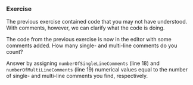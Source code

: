 <!--{ ids:[125], language:'JavaScript', type:'workshop', order: 2, name:'Comments I', description:'Comments help explain what a script does' } -->

### Exercise

The previous exercise contained code that you may not have understood. With comments, however, we can clarify what the code is doing.

The code from the previous exercise is now in the editor with some comments added. How many single- and multi-line comments do you count?

Answer by assigning `numberOfSingleLineComments` (line 18) and `numberOfMultiLineComments` (line 19) numerical values equal to the number of single- and multi-line comments you find, respectively.
